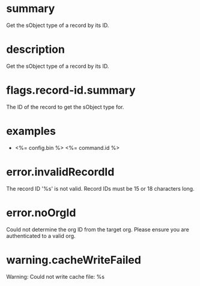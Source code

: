# summary

Get the sObject type of a record by its ID.

# description

Get the sObject type of a record by its ID.

# flags.record-id.summary

The ID of the record to get the sObject type for.

# examples

- <%= config.bin %> <%= command.id %>

# error.invalidRecordId

The record ID '%s' is not valid. Record IDs must be 15 or 18 characters long.

# error.noOrgId

Could not determine the org ID from the target org. Please ensure you are authenticated to a valid org.

# warning.cacheWriteFailed

Warning: Could not write cache file: %s
